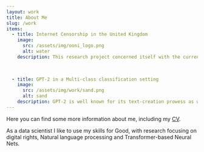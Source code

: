 ```yaml
---
layout: work
title: About Me
slug: /work
items:
  - title: Internet Censorship in the United Kingdom
    image:
      src: /assets/img/ooni_logo.png
      alt: water
    description: This research project concerned itself with the current state of internet censorship in the United Kingdom. Over  the  last  two  decades,the  government  of  the     United  Kingdom  has  introduced  a number  of  policies  to  restrict  access  to  certain  types  of  content on  the  internet. The  goals  and  legal  foundations for         these  policies were described, and  the  extent  of  censorship  in  the UK   illustrated  by  analysing data  from  Internet  censorship measurements,   provided   by   OONI     and   the   Blocked   project. The paper can be found <a href="https://louispk.github.io/assets/Internet_censorship_UK.pdf" target="_blank">here</a>. 

    
   
  - title: GPT-2 in a Multi-class classification setting
    image:
      src: /assets/img/work/sand.png
      alt: sand
    description: GPT-2 is well known for its text-creation prowess as well as zero-shot capabilities. In this work, Asmir Muminovic and I implemented a binary and multi-class classification head for GPT-2 and trained it upon a dataset containing medical abstracts. With trained parameters, we were able to achieve impressive zero-shot results in both binary and multi-classification tasks, with the results being constrained due to a lack of capable hardware.
---
```

Here you can find some more information about me, including my <a href="https://louispk.github.io/assets/CV_Louis_Kiesewetter.pdf" target="_blank">CV</a>. 

As a data scientist I like to use my skills for Good, with research focusing on digital rights, Natural language processing and Transformer-based Neural Nets.
<br />
<br />
